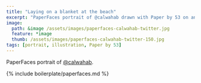 ```yaml
---
title: "Laying on a blanket at the beach"
excerpt: "PaperFaces portrait of @calwahab drawn with Paper by 53 on an iPad."
image: 
  path: &image /assets/images/paperfaces-calwahab-twitter.jpg 
  feature: *image
  thumb: /assets/images/paperfaces-calwahab-twitter-150.jpg
tags: [portrait, illustration, Paper by 53]
---
```


PaperFaces portrait of [@calwahab](http://twitter.com/calwahab).

{% include boilerplate/paperfaces.md %}
